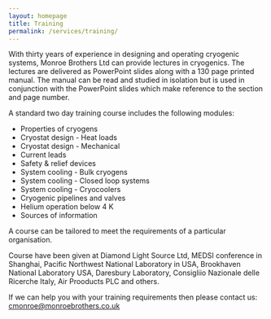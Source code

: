 ```yaml
---
layout: homepage
title: Training
permalink: /services/training/
---
```


With thirty years of experience in designing and operating cryogenic systems, Monroe Brothers Ltd can provide lectures in cryogenics.  The lectures are delivered as PowerPoint slides along with a 130 page printed manual.  The manual can be read and studied in isolation but is used in conjunction with the PowerPoint slides which make reference to the section and page number.

A standard two day training course includes the following modules:
* Properties of cryogens
* Cryostat design - Heat loads
* Cryostat design - Mechanical
* Current leads
* Safety & relief devices
* System cooling - Bulk cryogens
* System cooling - Closed loop systems
* System cooling - Cryocoolers
* Cryogenic pipelines and valves
* Helium operation below 4 K
* Sources of information

A course can be tailored to meet the requirements of a particular organisation.

Course have been given at Diamond Light Source Ltd, MEDSI conference in Shanghai, Pacific Northwest National Laboratory in USA, Brookhaven National Laboratory USA, Daresbury Laboratory, Consigliio Nazionale delle Ricerche Italy, Air Prooducts PLC and others.

If we can help you with your training requirements then please contact us: [cmonroe@monroebrothers.co.uk](cmonroe@monroebrothers.co.uk)

